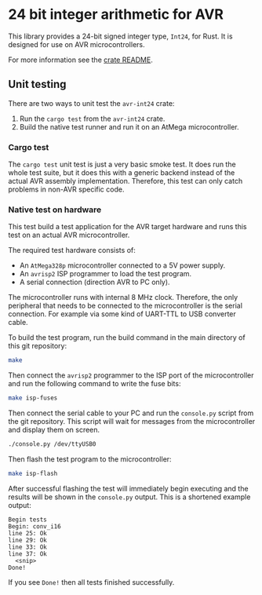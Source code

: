 # 24 bit integer arithmetic for AVR

This library provides a 24-bit signed integer type, `Int24`, for Rust.
It is designed for use on AVR microcontrollers.

For more information see the [crate README](avr-int24/README.md).

## Unit testing

There are two ways to unit test the `avr-int24` crate:

1. Run the `cargo test` from the `avr-int24` crate.
2. Build the native test runner and run it on an AtMega microcontroller.

### Cargo test

The `cargo test` unit test is just a very basic smoke test.
It does run the whole test suite, but it does this with a generic backend instead of the actual AVR assembly implementation.
Therefore, this test can only catch problems in non-AVR specific code.

### Native test on hardware

This test build a test application for the AVR target hardware and runs this test on an actual AVR microcontroller.

The required test hardware consists of:

- An `AtMega328p` microcontroller connected to a 5V power supply.
- An `avrisp2` ISP programmer to load the test program.
- A serial connection (direction AVR to PC only).

The microcontroller runs with internal 8 MHz clock.
Therefore, the only peripheral that needs to be connected to the microcontroller is the serial connection.
For example via some kind of UART-TTL to USB converter cable.

To build the test program, run the build command in the main directory of this git repository:

```sh
make
```

Then connect the `avrisp2` programmer to the ISP port of the microcontroller and run the following command to write the fuse bits:

```sh
make isp-fuses
```

Then connect the serial cable to your PC and run the `console.py` script from the git repository.
This script will wait for messages from the microcontroller and display them on screen.

```sh
./console.py /dev/ttyUSB0
```

Then flash the test program to the microcontroller:

```sh
make isp-flash
```

After successful flashing the test will immediately begin executing and the results will be shown in the `console.py` output.
This is a shortened example output:

```
Begin tests
Begin: conv_i16
line 25: Ok
line 29: Ok
line 33: Ok
line 37: Ok
  <snip>
Done!
```

If you see `Done!` then all tests finished successfully.
